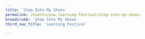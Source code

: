 ```yaml
---
title: 'Step Into My Shoes'
permalink: /events/psw-learning-festival/step-into-my-shoes
breadcrumb: 'Step Into My Shoes'
third_nav_title: 'Learning Festival'

---
```



<!--
